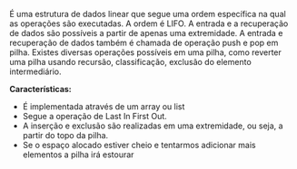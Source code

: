 É uma estrutura de dados linear que segue uma ordem específica na qual as operações são executadas. A ordem é LIFO. A entrada e a recuperação de dados são possíveis a partir de apenas uma extremidade. A entrada e recuperação de dados também é chamada de operação push e pop em pilha. Existes diversas operações possíveis em uma pilha, como reverter uma pilha usando recursão, classificação, exclusão do elemento intermediário.

**Características:**
- É implementada através de um array ou list
- Segue a operação de Last In First Out.
- A inserção e exclusão são realizadas em uma extremidade, ou seja, a partir do topo da pilha.
- Se o espaço alocado estiver cheio e tentarmos adicionar mais elementos a pilha irá estourar

